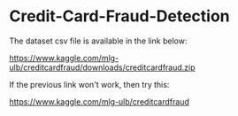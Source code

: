 # Credit-Card-Fraud-Detection
The dataset csv file is available in the link below:

https://www.kaggle.com/mlg-ulb/creditcardfraud/downloads/creditcardfraud.zip

If the previous link won't work, then try this:

https://www.kaggle.com/mlg-ulb/creditcardfraud
